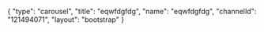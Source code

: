 {
    "type": "carousel",
    "title": "eqwfdgfdg",
    "name": "eqwfdgfdg",
    "channelId": "121494071",
    "layout": "bootstrap"
}